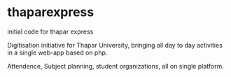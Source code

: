 # thaparexpress
initial code for thapar express 

Digitisation initiative for Thapar University, bringing all day to day activities in a single web-app based on php.

Attendence, Subject planning, student organizations, all on single platform.
